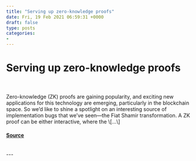 ```yaml
---
title: "Serving up zero-knowledge proofs"
date: Fri, 19 Feb 2021 06:59:31 +0000
draft: false
type: posts
categories: 
- 
---
```

# Serving up zero-knowledge proofs

<br/>

<br/>
Zero-knowledge (ZK) proofs are gaining popularity, and exciting new applications for this technology are emerging, particularly in the blockchain space. So we’d like to shine a spotlight on an interesting source of implementation bugs that we’ve seen—the Fiat Shamir transformation. A ZK proof can be either interactive, where the \[…\]

#### [Source](https://blog.trailofbits.com/2021/02/19/serving-up-zero-knowledge-proofs/)

<br/>
---
